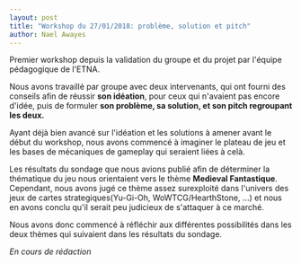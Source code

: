 ```yaml
---
layout: post
title: "Workshop du 27/01/2018: problème, solution et pitch"
author: Nael Awayes
---
```


Premier workshop depuis la validation du groupe et du projet par l'équipe pédagogique de l'ETNA.

Nous avons travaillé par groupe avec deux intervenants, qui ont fourni des conseils afin de réussir **son idéation**, pour ceux qui n'avaient pas encore d'idée, puis de formuler **son problème, sa solution, et son pitch regroupant les deux.**

Ayant déjà bien avancé sur l'idéation et les solutions à amener avant le début du workshop, nous avons commencé à imaginer le plateau de jeu et les bases de mécaniques de gameplay qui seraient liées à celà.

Les résultats du sondage que nous avions publié afin de déterminer la thématique du jeu nous orientaient vers le thème **Medieval Fantastique**. Cependant, nous avons jugé ce thème assez surexploité dans l'univers des jeux de cartes strategiques(Yu-Gi-Oh, WoWTCG/HearthStone, ...) et nous en avons conclu qu'il serait peu judicieux de s'attaquer à ce marché.

Nous avons donc commencé à réfléchir aux différentes possibilités dans les deux thèmes qui suivaient dans les résultats du sondage. 

*En cours de rédaction*